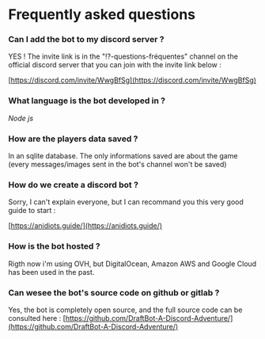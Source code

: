 # Frequently asked questions

### Can I add the bot to my discord server ?

YES ! The invite link is in the "⁉-questions-fréquentes" channel on the official discord server that you can join with the invite link below :

[https://discord.com/invite/WwgBfSg](https://discord.com/invite/WwgBfSg)

###  **What language is the bot developed in ?**

_Node js_ 

### **How are the players data saved ?**

In an sqlite database. The only informations saved are about the game \(every messages/images sent in the bot's channel won't be saved\)

### **How do we create a discord bot ?**

Sorry, I can't explain everyone, but I can recommand you this very good guide to start :

[https://anidiots.guide/](https://anidiots.guide/)

### **How is the bot hosted ?**

Rigth now i'm using OVH, but DigitalOcean, Amazon AWS and Google Cloud has been used in the past.

### **Can wesee the bot's source code on github or gitlab ?**

Yes, the bot is completely open source, and the full source code can be consulted here : [https://github.com/DraftBot-A-Discord-Adventure/](https://github.com/DraftBot-A-Discord-Adventure/)

